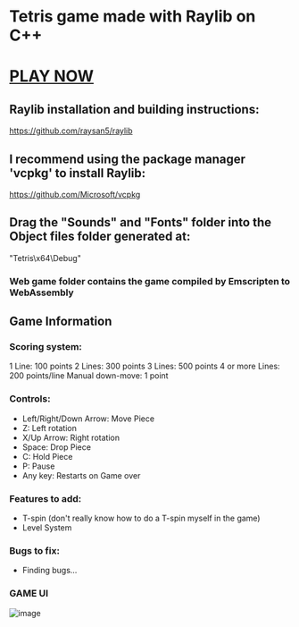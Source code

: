 # **Tetris** game made with **Raylib** on **C++**

# [PLAY NOW](https://arcade-tetris.netlify.app)

## **Raylib** installation and building instructions: 
https://github.com/raysan5/raylib

## I recommend using the package manager **'vcpkg'** to install Raylib: 
https://github.com/Microsoft/vcpkg
  
## Drag the "Sounds" and "Fonts" folder into the Object files folder generated at:
"Tetris\x64\Debug"

### Web game folder contains the game compiled by Emscripten to WebAssembly

## Game Information ##

### **Scoring system:**
1 Line: 100 points
2 Lines: 300 points
3 Lines: 500 points
4 or more Lines: 200 points/line
Manual down-move: 1 point

### **Controls:**
- Left/Right/Down Arrow: Move Piece
- Z: Left rotation
- X/Up Arrow: Right rotation
- Space: Drop Piece
- C: Hold Piece
- P: Pause
- Any key: Restarts on Game over

### **Features to add:**
- T-spin (don't really know how to do a T-spin myself in the game)
- Level System 

### **Bugs to fix:**
- Finding bugs...

### **GAME UI**

![image](https://github.com/xFooFoo/Tetris/assets/73238233/8c9ca15a-511a-4aa8-94d6-27f22cbac53c)


